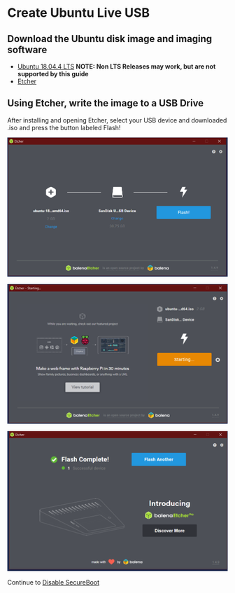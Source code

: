 # Create Ubuntu Live USB

## Download the Ubuntu disk image and imaging software
* [Ubuntu 18.04.4 LTS](http://releases.ubuntu.com/18.04/ubuntu-18.04.4-desktop-amd64.iso) 
**NOTE: Non LTS Releases may work, but are not supported by this guide**
* [Etcher](https://www.balena.io/etcher/)

## Using Etcher, write the image to a USB Drive

After installing and opening Etcher, select your USB device and downloaded .iso and press the button labeled Flash!

![Etcher Screenshot](../Images/etcherScreen.PNG "Etcher Screenshot")

![Etcher Screenshot 2](../Images/etcherScreen2.PNG "Etcher Screenshot")

![Etcher Screenshot 3](../Images/etcherScreen3.PNG "Etcher Screenshot")

Continue to [Disable SecureBoot](DisableSecureBoot.md)
